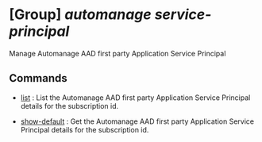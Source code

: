 # [Group] _automanage service-principal_

Manage Automanage AAD first party Application Service Principal

## Commands

- [list](/Commands/automanage/service-principal/_list.md)
: List the Automanage AAD first party Application Service Principal details for the subscription id.

- [show-default](/Commands/automanage/service-principal/_show-default.md)
: Get the Automanage AAD first party Application Service Principal details for the subscription id.
